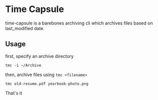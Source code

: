 # Time Capsule
time-capsule is a barebones archiving cli which archives files based on last_modified date.

## Usage
first, specify an archive directory
```
tmc -i ~/Archive
```
then, archive files using `tmc <filename>`
```
tmc old-resume.pdf yearbook-photo.png 
```

That's it
